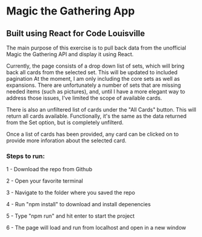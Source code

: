 # Magic the Gathering App
## Built using React for Code Louisville

The main purpose of this exercise is to pull back data from the unofficial Magic the Gathering API and display it using React.

Currently, the page consists of a drop down list of sets, which will bring back all cards from the selected set.  This will be updated to included pagination At the moment, I am only including the core sets as well as expansions. There are unfortunately a number of sets that are missing needed items (such as pictures), and, until I have a more elegant way to address those issues, I've limited the scope of available cards.

There is also an unfiltered list of cards under the "All Cards" button. This will return all cards available.  Functionally, it's the same as the data returned from the Set option, but is completely unfilterd.   

Once a list of cards has been provided, any card can be clicked on to provide more inforation about the selected card.

### Steps to run:
1 - Download the repo from Github

2 - Open your favorite terminal

3 - Navigate to the folder where you saved the repo

4 - Run "npm install" to download and install depenencies 

5 - Type "npm run" and hit enter to start the project 

6 - The page will load and run from localhost and open in a new window